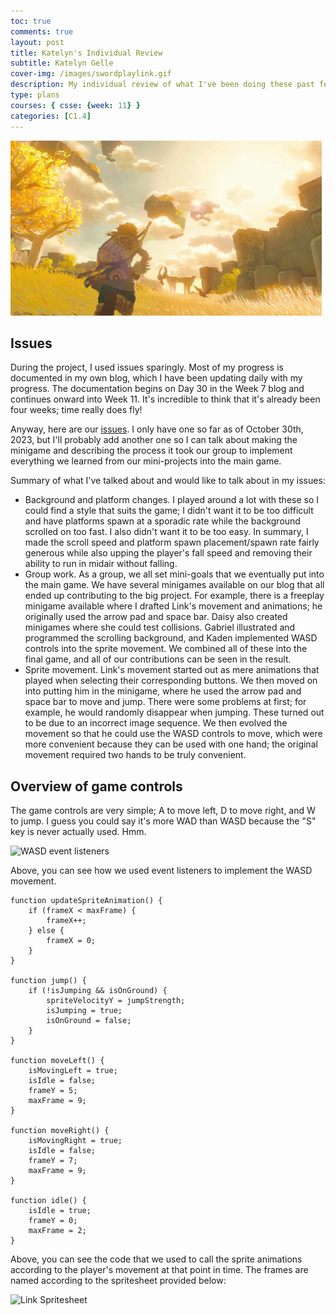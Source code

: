 ```yaml
---
toc: true
comments: true
layout: post
title: Katelyn's Individual Review
subtitle: Katelyn Gelle
cover-img: /images/swordplaylink.gif
description: My individual review of what I've been doing these past few weeks!
type: plans
courses: { csse: {week: 11} }
categories: [C1.4]
---
```


![Link, The Legend of Zelda: Tears of the Kingdom](/images/thislifelink.gif)

## Issues

During the project, I used issues sparingly. Most of my progress is documented in my own blog, which I have been updating daily with my progress. The documentation begins on Day 30 in the Week 7 blog and continues onward into Week 11. It's incredible to think that it's already been four weeks; time really does fly!

Anyway, here are our [issues](https://github.com/Gabriel-Gravin/Teamwork/issues). I only have one so far as of October 30th, 2023, but I'll probably add another one so I can talk about making the minigame and describing the process it took our group to implement everything we learned from our mini-projects into the main game.

Summary of what I've talked about and would like to talk about in my issues:
- Background and platform changes. I played around a lot with these so I could find a style that suits the game; I didn't want it to be too difficult and have platforms spawn at a sporadic rate while the background scrolled on too fast. I also didn't want it to be too easy. In summary, I made the scroll speed and platform spawn placement/spawn rate fairly generous while also upping the player's fall speed and removing their ability to run in midair without falling.
- Group work. As a group, we all set mini-goals that we eventually put into the main game. We have several minigames available on our blog that all ended up contributing to the big project. For example, there is a freeplay minigame available where I drafted Link's movement and animations; he originally used the arrow pad and space bar. Daisy also created minigames where she could test collisions. Gabriel illustrated and programmed the scrolling background, and Kaden implemented WASD controls into the sprite movement. We combined all of these into the final game, and all of our contributions can be seen in the result.
- Sprite movement. Link's movement started out as mere animations that played when selecting their corresponding buttons. We then moved on into putting him in the minigame, where he used the arrow pad and space bar to move and jump. There were some problems at first; for example, he would randomly disappear when jumping. These turned out to be due to an incorrect image sequence. We then evolved the movement so that he could use the WASD controls to move, which were more convenient because they can be used with one hand; the original movement required two hands to be truly convenient.  

## Overview of game controls  

The game controls are very simple; A to move left, D to move right, and W to jump. I guess you could say it's more WAD than WASD because the "S" key is never actually used. Hmm.  

![WASD event listeners](wasd.png)  

Above, you can see how we used event listeners to implement the WASD movement.  

```
function updateSpriteAnimation() {
    if (frameX < maxFrame) {
        frameX++;
    } else {
        frameX = 0;
    }
}

function jump() {
    if (!isJumping && isOnGround) {
        spriteVelocityY = jumpStrength;
        isJumping = true;
        isOnGround = false;
    }
}

function moveLeft() {
    isMovingLeft = true;
    isIdle = false;
    frameY = 5;
    maxFrame = 9;
}

function moveRight() {
    isMovingRight = true;
    isIdle = false;
    frameY = 7;
    maxFrame = 9;
}

function idle() {
    isIdle = true;
    frameY = 0;
    maxFrame = 2;
}
```  

Above, you can see the code that we used to call the sprite animations according to the player's movement at that point in time. The frames are named according to the spritesheet provided below:  

![Link Spritesheet](linksprites.png)  